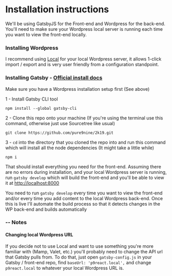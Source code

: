 # Installation instructions

We'll be using GatsbyJS for the Front-end and Wordpress for the back-end. You'll need to make sure your Wordpress local server is running each time you want to view the front-end locally.

### Installing Wordpress
I recommend using [Local](https://local.getflywheel.com/) for your local Wordpress server, it allows 1-click import / export and is very user friendly from a configuration standpoint. 

### Installing Gatsby - [Official install docs](https://www.gatsbyjs.org/docs/)

Make sure you have a Wordpress installation setup first (See above)

1 - Install Gatsby CLI tool

    npm install --global gatsby-cli

2 - Clone this repo onto your machine (If you're using the terminal use this command, otherwise just use Sourcetree like usual)

    git clone https://github.com/pure9nine/2k19.git

3 - `cd` into the directory that you cloned the repo into and run this command which will install all the node dependencies (It might take a little while)

    npm i

That should install everything you need for the front-end. Assuming there are no errors during installation, and your local Wordpress server is running, run `gatsby develop` which will build the front-end and you'll be able to view it at [http://localhost:8000](http://localhost:8000)

You need to run `gatsby develop` every time you want to view the front-end and/or every time you add content to the local Wordpress back-end. Once this is live I'll automate the build process so that it detects changes in the WP back-end and builds automatically

### -- Notes

#### Changing local Wordpress URL
If you decide not to use Local and want to use something you're more familiar with (Mamp, Valet, etc.) you'll probably need to change the API url that Gatsby pulls from. To do that, just open `gatsby-config.js` in your Gatsby / front-end repo, find `baseUrl: 'p9react.local',` and change `p9react.local` to whatever your local Wordpress URL is.
